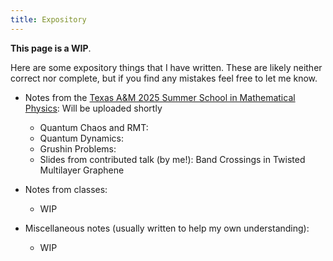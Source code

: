 ```yaml
---
title: Expository
---
```


__This page is a WIP__.

Here are some expository things that I have written. These are likely neither correct nor complete, but if you find any mistakes feel free to let me know.

- Notes from the [Texas A&M 2025 Summer School in Mathematical Physics](https://sites.google.com/site/jakefillman/summer-school-2025): Will be uploaded shortly
    - Quantum Chaos and RMT: 
    - Quantum Dynamics:
    - Grushin Problems:
    - Slides from contributed talk (by me!): Band Crossings in Twisted Multilayer Graphene

- Notes from classes:
    - WIP

- Miscellaneous notes (usually written to help my own understanding):
    - WIP